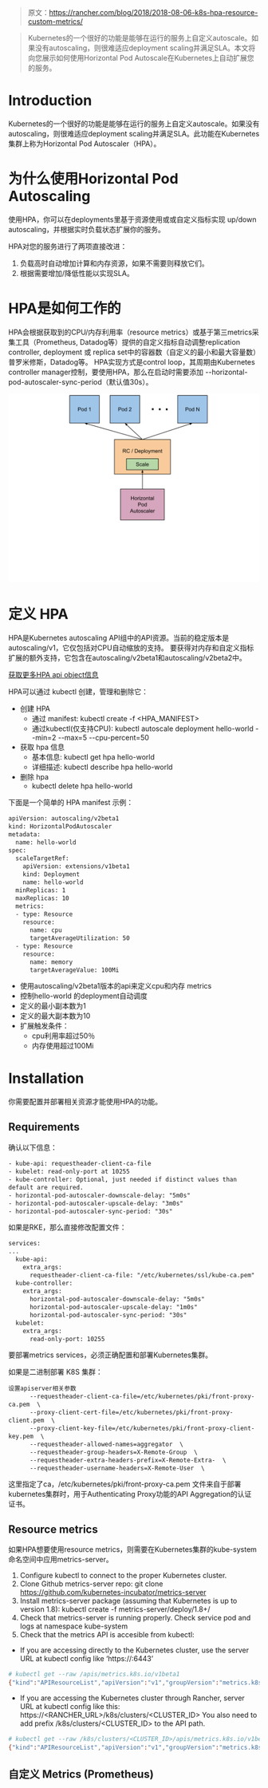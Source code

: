 > 原文：https://rancher.com/blog/2018/2018-08-06-k8s-hpa-resource-custom-metrics/

>Kubernetes的一个很好的功能是能够在运行的服务上自定义autoscale。如果没有autoscaling，则很难适应deployment scaling并满足SLA。本文将向您展示如何使用Horizo​​ntal Pod Autoscale在Kubernetes上自动扩展您的服务。

# Introduction

Kubernetes的一个很好的功能是能够在运行的服务上自定义autoscale。如果没有autoscaling，则很难适应deployment scaling并满足SLA。此功能在Kubernetes集群上称为Horizo​​ntal Pod Autoscaler（HPA）。
# 为什么使用Horizo​​ntal Pod Autoscaling
使用HPA，你可以在deployments里基于资源使用或或自定义指标实现 up/down autoscaling，并根据实时负载状态扩展你的服务。

HPA对您的服务进行了两项直接改进：
 1. 负载高时自动增加计算和内存资源，如果不需要则释放它们。
 2. 根据需要增加/降低性能以实现SLA。

# HPA是如何工作的
HPA会根据获取到的CPU/内存利用率（resource metrics）或基于第三metrics采集工具（Prometheus, Datadog等）提供的自定义指标自动调整replication controller, deployment 或 replica set中的容器数（自定义的最小和最大容量数）普罗米修斯，Datadog等。
HPA实现方式是control loop，其周期由Kubernetes controller manager控制，要使用HPA，那么在启动时需要添加 --horizo​​ntal-pod-autoscaler-sync-period（默认值30s）。

![HPA schema](../.images/horizontal-pod-autoscaler.svg)

# 定义 HPA
HPA是Kubernetes autoscaling API组中的API资源。当前的稳定版本是autoscaling/v1，它仅包括对CPU自动缩放的支持。
要获得对内存和自定义指标扩展的额外支持，它包含在autoscaling/v2beta1和autoscaling/v2beta2中。

[获取更多HPA api object信息](https://git.k8s.io/community/contributors/design-proposals/autoscaling/horizontal-pod-autoscaler.md#horizontalpodautoscaler-object)

HPA可以通过 kubectl 创建，管理和删除它：

- 创建 HPA
  - 通过 manifest: kubectl create -f <HPA_MANIFEST>
  - 通过kubectl(仅支持CPU): kubectl autoscale deployment hello-world --min=2 --max=5 --cpu-percent=50
- 获取 hpa 信息
  - 基本信息: kubectl get hpa hello-world
  - 详细描述: kubectl describe hpa hello-world
- 删除 hpa
  - kubectl delete hpa hello-world

下面是一个简单的 HPA manifest 示例：
```
apiVersion: autoscaling/v2beta1
kind: HorizontalPodAutoscaler
metadata:
  name: hello-world
spec:
  scaleTargetRef:
    apiVersion: extensions/v1beta1
    kind: Deployment
    name: hello-world
  minReplicas: 1
  maxReplicas: 10
  metrics:
  - type: Resource
    resource:
      name: cpu
      targetAverageUtilization: 50
  - type: Resource
    resource:
      name: memory
      targetAverageValue: 100Mi
```

  - 使用autoscaling/v2beta1版本的api来定义cpu和内存 metrics
  - 控制hello-world 的deployment自动调度
  - 定义的最小副本数为1
  - 定义的最大副本数为10
  - 扩展触发条件：
    - cpu利用率超过50％
    - 内存使用超过100Mi

# Installation
你需要配置并部署相关资源才能使用HPA的功能。
## Requirements

确认以下信息：
```
- kube-api: requestheader-client-ca-file 
- kubelet: read-only-port at 10255 
- kube-controller: Optional, just needed if distinct values than default are required. 
- horizontal-pod-autoscaler-downscale-delay: "5m0s" 
- horizontal-pod-autoscaler-upscale-delay: "3m0s" 
- horizontal-pod-autoscaler-sync-period: "30s"
```
如果是RKE，那么直接修改配置文件：
```
services:
...
  kube-api: 
    extra_args: 
      requestheader-client-ca-file: "/etc/kubernetes/ssl/kube-ca.pem"
  kube-controller:
    extra_args: 
      horizontal-pod-autoscaler-downscale-delay: "5m0s"
      horizontal-pod-autoscaler-upscale-delay: "1m0s"
      horizontal-pod-autoscaler-sync-period: "30s"
  kubelet:
    extra_args:
      read-only-port: 10255
```
要部署metrics services，必须正确配置和部署Kubernetes集群。

如果是二进制部署 K8S 集群：
```
设置apiserver相关参数
      --requestheader-client-ca-file=/etc/kubernetes/pki/front-proxy-ca.pem  \
      --proxy-client-cert-file=/etc/kubernetes/pki/front-proxy-client.pem  \
      --proxy-client-key-file=/etc/kubernetes/pki/front-proxy-client-key.pem  \
      --requestheader-allowed-names=aggregator  \
      --requestheader-group-headers=X-Remote-Group  \
      --requestheader-extra-headers-prefix=X-Remote-Extra-  \
      --requestheader-username-headers=X-Remote-User  \
```

这里指定了ca，/etc/kubernetes/pki/front-proxy-ca.pem 文件来自于部署kubernetes集群时，用于Authenticating Proxy功能的API Aggregation的认证 证书。

## Resource metrics
如果HPA想要使用resource metrics，则需要在Kubernetes集群的kube-system命名空间中应用metrics-server。
1. Configure kubectl to connect to the proper Kubernetes cluster.
2. Clone Github metrics-server repo: git clone https://github.com/kubernetes-incubator/metrics-server
3. Install metrics-server package (assuming that Kubernetes is up to version 1.8): kubectl create -f metrics-server/deploy/1.8+/
4. Check that metrics-server is running properly. Check service pod and logs at namespace kube-system
5. Check that the metrics API is accesible from kubectl:
  - If you are accessing directly to the Kubernetes cluster, use the server URL at kubectl config like ‘https://:6443’
```bash
# kubectl get --raw /apis/metrics.k8s.io/v1beta1
{"kind":"APIResourceList","apiVersion":"v1","groupVersion":"metrics.k8s.io/v1beta1","resources":[{"name":"nodes","singularName":"","namespaced":false,"kind":"NodeMetrics","verbs":["get","list"]},{"name":"pods","singularName":"","namespaced":true,"kind":"PodMetrics","verbs":["get","list"]}]}
```
  - If you are accessing the Kubernetes cluster through Rancher, server URL at kubectl config like this: https://<RANCHER_URL>/k8s/clusters/<CLUSTER_ID> You also need to add prefix /k8s/clusters/<CLUSTER_ID> to the API path.
```bash
# kubectl get --raw /k8s/clusters/<CLUSTER_ID>/apis/metrics.k8s.io/v1beta1
{"kind":"APIResourceList","apiVersion":"v1","groupVersion":"metrics.k8s.io/v1beta1","resources":[{"name":"nodes","singularName":"","namespaced":false,"kind":"NodeMetrics","verbs":["get","list"]},{"name":"pods","singularName":"","namespaced":true,"kind":"PodMetrics","verbs":["get","list"]}]}
```

## 自定义 Metrics (Prometheus)


